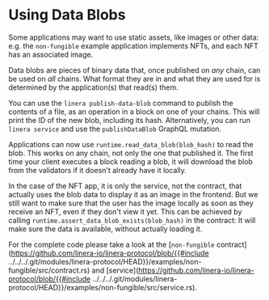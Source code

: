 # Using Data Blobs

Some applications may want to use static assets, like images or other data: e.g.
the `non-fungible` example application implements NFTs, and each NFT has an
associated image.

Data blobs are pieces of binary data that, once published on _any_ chain, can be
used on _all_ chains. What format they are in and what they are used for is
determined by the application(s) that read(s) them.

You can use the `linera publish-data-blob` command to publish the contents of a
file, as an operation in a block on one of your chains. This will print the ID
of the new blob, including its hash. Alternatively, you can run `linera service`
and use the `publishDataBlob` GraphQL mutation.

Applications can now use `runtime.read_data_blob(blob_hash)` to read the blob.
This works on any chain, not only the one that published it. The first time your
client executes a block reading a blob, it will download the blob from the
validators if it doesn't already have it locally.

In the case of the NFT app, it is only the service, not the contract, that
actually uses the blob data to display it as an image in the frontend. But we
still want to make sure that the user has the image locally as soon as they
receive an NFT, even if they don't view it yet. This can be achieved by calling
`runtime.assert_data_blob_exists(blob_hash)` in the contract: It will make sure
the data is available, without actually loading it.

For the complete code please take a look at the [`non-fungible`
contract](https://github.com/linera-io/linera-protocol/blob/{{#include ../../../.git/modules/linera-protocol/HEAD}}/examples/non-fungible/src/contract.rs)
and [service](https://github.com/linera-io/linera-protocol/blob/{{#include ../../../.git/modules/linera-protocol/HEAD}}/examples/non-fungible/src/service.rs).
